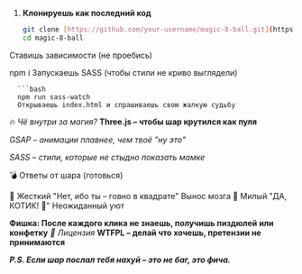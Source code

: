 1. **Клонируешь как последний код**  
   ```bash
   git clone [https://github.com/your-username/magic-8-ball.git](https://github.com/scapegoatdekma/FunIsocaedr.git)
   cd magic-8-ball
Ставишь зависимости (не проебись)

npm i
Запускаешь SASS (чтобы стили не криво выглядели)

      ```bash
      npm run sass-watch
      Открываешь index.html и спрашиваешь свою жалкую судьбу

 🔥 *Чё внутри за магия?*
**Three.js – чтобы шар крутился как пуля**

*GSAP – анимации плавнее, чем твоё "ну это"*

*SASS – стили, которые не стыдно показать мамке*

💣 Ответы от шара (готовься)

🤬 Жесткий	"Нет, ибо ты – говно в квадрате"	Вынос мозга
🥰 Милый	"ДА, КОТИК! 🐾"	Неожиданный уют

**Фишка: После каждого клика не знаешь, получишь пиздюлей или конфетку**
*📜 Лицензия*
**WTFPL – делай что хочешь, претензии не принимаются**

***P.S. Если шар послал тебя нахуй – это не баг, это фича.***
